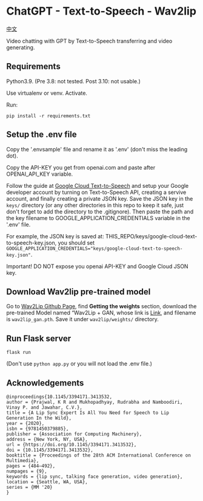 # ChatGPT - Text-to-Speech - Wav2lip

[中文](./README.md)

Video chatting with GPT by Text-to-Speech transferring and video generating.

## Requirements

Python3.9. (Pre 3.8: not tested. Post 3.10: not usable.)

Use virtualenv or venv. Activate.

Run:

    pip install -r requirements.txt

## Setup the .env file

Copy the '.envsample' file and rename it as '.env' (don't miss the leading dot).

Copy the API-KEY you get from openai.com and paste after OPENAI_API_KEY variable.

Follow the guide at [Google Cloud Text-to-Speech](https://cloud.google.com/text-to-speech/docs/before-you-begin?hl=zh-cn) and setup your Google developer account by turning on Text-to-Speech API, creating a servive account, and finally creating a private JSON key. Save the JSON key in the `keys/` directory (or any other directories in this repo to keep it safe, just don't forget to add the directory to the .gitignore). Then paste the path and the key filename to GOOGLE_APPLICATION_CREDENTIALS variable in the '.env' file.

For example, the JSON key is saved at: THIS_REPO/keys/google-cloud-text-to-speech-key.json, you should set `GOOGLE_APPLICATION_CREDENTIALS="keys/google-cloud-text-to-speech-key.json"`.

Important! DO NOT expose you openai API-KEY and Google Cloud JSON key.

## Download Wav2lip pre-trained model

Go to [Wav2Lip Github Page](https://github.com/Rudrabha/Wav2Lip), find **Getting the weights** section, download the pre-trained Model named “Wav2Lip + GAN, whose link is [Link](https://iiitaphyd-my.sharepoint.com/:u:/g/personal/radrabha_m_research_iiit_ac_in/EdjI7bZlgApMqsVoEUUXpLsBxqXbn5z8VTmoxp55YNDcIA?e=n9ljGW), and filename is `wav2lip_gan.pth`. Save it under `wav2lip/weights/` directory.

## Run Flask server

    flask run

(Don't use `python app.py` or you will not load the .env file.)

## Acknowledgements

```
@inproceedings{10.1145/3394171.3413532,
author = {Prajwal, K R and Mukhopadhyay, Rudrabha and Namboodiri, Vinay P. and Jawahar, C.V.},
title = {A Lip Sync Expert Is All You Need for Speech to Lip Generation In the Wild},
year = {2020},
isbn = {9781450379885},
publisher = {Association for Computing Machinery},
address = {New York, NY, USA},
url = {https://doi.org/10.1145/3394171.3413532},
doi = {10.1145/3394171.3413532},
booktitle = {Proceedings of the 28th ACM International Conference on Multimedia},
pages = {484–492},
numpages = {9},
keywords = {lip sync, talking face generation, video generation},
location = {Seattle, WA, USA},
series = {MM '20}
}
```
